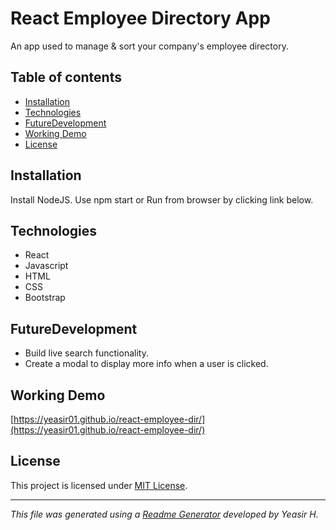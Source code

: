 
# React Employee Directory App
An app used to manage & sort your company's employee directory.
## Table of contents
* [Installation](#Installation)
* [Technologies](#Technologies)
* [FutureDevelopment](#FutureDevelopment)
* [Working Demo](#Technologies)
* [License](#License)
## Installation
Install NodeJS. 
Use npm start
or Run from browser by clicking link below.
## Technologies
* React
* Javascript
* HTML
* CSS
* Bootstrap
## FutureDevelopment
* Build live search functionality.
* Create a modal to display more info when a user is clicked.
## Working Demo
[https://yeasir01.github.io/react-employee-dir/](https://yeasir01.github.io/react-employee-dir/)
## License
This project is licensed under [MIT License](https://choosealicense.com/licenses/).
***

_This file was generated using a [Readme Generator](https://github.com/yeasir01/readme-generator) developed by Yeasir H._
